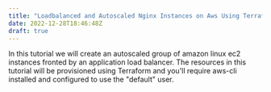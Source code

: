```yaml
---
title: "Loadbalanced and Autoscaled Nginx Instances on Aws Using Terraform"
date: 2022-12-28T18:46:48Z
draft: true
---
```


In this tutorial we will create an autoscaled group of amazon linux ec2 instances fronted by an application load balancer. The resources in this tutorial will be provisioned using Terraform and you'll require aws-cli installed and configured to use the "default" user.

#